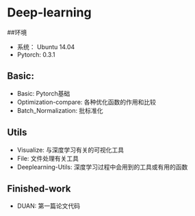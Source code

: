 # Deep-learning
##环境
* 系统： Ubuntu 14.04
* Pytorch: 0.3.1
## Basic:
* Basic: Pytorch基础
* Optimization-compare: 各种优化函数的作用和比较
* Batch_Normalization: 批标准化
## Utils
* Visualize: 与深度学习有关的可视化工具
* File: 文件处理有关工具
* Deeplearning-Utils: 深度学习过程中会用到的工具或有用的函数
## Finished-work
* DUAN: 第一篇论文代码
